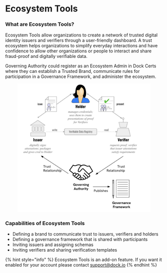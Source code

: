 # Ecosystem Tools

### What are Ecosystem Tools?

Ecosystem Tools allow organizations to create a network of trusted digital identity issuers and verifiers through a user-friendly dashboard. A trust ecosystem helps organizations to simplify everyday interactions and have confidence to allow other organizations or people to interact and share fraud-proof and digitally verifiable data.

Governing Authority could register as an Ecosystem Admin in Dock Certs where they can establish a Trusted Brand, communicate rules for participation in a Governance Framework, and administer the ecosystem.

<figure><img src="../../.gitbook/assets/Screenshot 2024-02-05 at 17.16.20.png" alt=""><figcaption></figcaption></figure>

### Capabilities of Ecosystem Tools

* Defining a brand to communicate trust to issuers, verifiers and holders
* Defining a governance framework that is shared with participants
* Inviting issuers and assigning schemas
* Inviting verifiers and sharing verification templates

{% hint style="info" %}
Ecosystem Tools is an add-on feature. If you want it enabled for your account please contact support@dock.io
{% endhint %}

